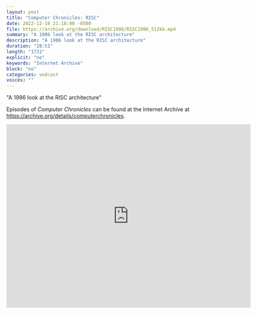 ```yaml
---
layout: post
title: "Computer Chronicles: RISC"
date: 2022-12-18 21:18:00 -0500
file: https://archive.org/download/RISC1986/RISC1986_512kb.mp4
summary: "A 1986 look at the RISC architecture"
description: "A 1986 look at the RISC architecture"
duration: "28:51"
length: "1731"
explicit: "no" 
keywords: "Internet Archive"
block: "no" 
categories: vodcast
voices: ""
---
```


"A 1986 look at the RISC architecture"

Episodes of *Computer Chronicles* can be found at the Internet Archive at <https://archive.org/details/computerchronicles>.

<iframe src="https://archive.org/embed/RISC1986" width="640" height="480" frameborder="0" webkitallowfullscreen="true" mozallowfullscreen="true" allowfullscreen></iframe>
